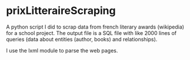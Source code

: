 # prixLitteraireScraping

A python script I did to scrap data from french literary awards (wikipedia) for a school project.
The output file is a SQL file with like 2000 lines of queries (data about entities (author, books) and relationships).

I use the lxml module to parse the web pages.
